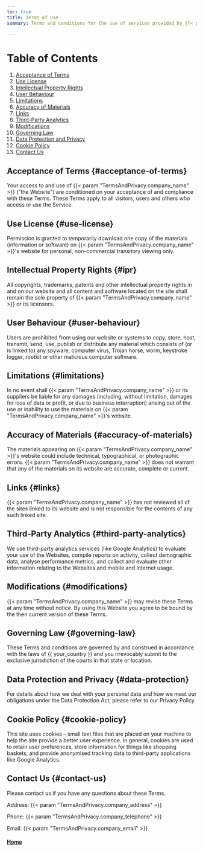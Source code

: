 ```yaml
---
toc: true
title: Terms of Use
summary: Terms and conditions for the use of services provided by {{< param "TermsAndPrivacy.company_name" >}}

---
```


# Table of Contents
1. [Acceptance of Terms](#acceptance-of-terms)
2. [Use License](#use-license)
3. [Intellectual Property Rights](#ipr)
4. [User Behaviour](#user-behaviour)
5. [Limitations](#limitations)
6. [Accuracy of Materials](#accuracy-of-materials)
7. [Links](#links)
8. [Third-Party Analytics](#third-party-analytics)
9. [Modifications](#modifications)
10. [Governing Law](#governing-law)
11. [Data Protection and Privacy](#data-protection)
12. [Cookie Policy](#cookie-policy)
13. [Contact Us](#contact-us)

## Acceptance of Terms {#acceptance-of-terms}

Your access to and use of {{< param "TermsAndPrivacy.company_name" >}} ("the Website") are conditioned on your acceptance of and compliance with these Terms. These Terms apply to all visitors, users and others who access or use the Service.

## Use License {#use-license}

Permission is granted to temporarily download one copy of the materials (information or software) on {{< param "TermsAndPrivacy.company_name" >}}'s website for personal, non-commercial transitory viewing only.

## Intellectual Property Rights {#ipr}

All copyrights, trademarks, patents and other intellectual property rights in and on our website and all content and software located on the site shall remain the sole property of {{< param "TermsAndPrivacy.company_name" >}} or its licensors.

## User Behaviour {#user-behaviour}

Users are prohibited from using our website or systems to copy, store, host, transmit, send, use, publish or distribute any material which consists of (or is linked to) any spyware, computer virus, Trojan horse, worm, keystroke logger, rootkit or other malicious computer software.

## Limitations {#limitations}

In no event shall {{< param "TermsAndPrivacy.company_name" >}} or its suppliers be liable for any damages (including, without limitation, damages for loss of data or profit, or due to business interruption) arising out of the use or inability to use the materials on {{< param "TermsAndPrivacy.company_name" >}}'s website.

## Accuracy of Materials {#accuracy-of-materials}

The materials appearing on {{< param "TermsAndPrivacy.company_name" >}}'s website could include technical, typographical, or photographic errors. {{< param "TermsAndPrivacy.company_name" >}} does not warrant that any of the materials on its website are accurate, complete or current.

## Links {#links}

{{< param "TermsAndPrivacy.company_name" >}} has not reviewed all of the sites linked to its website and is not responsible for the contents of any such linked site.

## Third-Party Analytics {#third-party-analytics}

We use third-party analytics services (like Google Analytics) to evaluate your use of the Websites, compile reports on activity, collect demographic data, analyse performance metrics, and collect and evaluate other information relating to the Websites and mobile and Internet usage.

## Modifications {#modifications}

{{< param "TermsAndPrivacy.company_name" >}} may revise these Terms at any time without notice. By using this Website you agree to be bound by the then current version of these Terms.

## Governing Law {#governing-law}

These Terms and conditions are governed by and construed in accordance with the laws of {{ your_country }} and you irrevocably submit to the exclusive jurisdiction of the courts in that state or location.

## Data Protection and Privacy {#data-protection}

For details about how we deal with your personal data and how we meet our obligations under the Data Protection Act, please refer to our Privacy Policy.

## Cookie Policy {#cookie-policy}

This site uses cookies – small text files that are placed on your machine to help the site provide a better user experience. In general, cookies are used to retain user preferences, store information for things like shopping baskets, and provide anonymised tracking data to third-party applications like Google Analytics.

## Contact Us {#contact-us}

Please contact us if you have any questions about these Terms.

Address: {{< param "TermsAndPrivacy.company_address" >}}

Phone: {{< param "TermsAndPrivacy.company_telephone" >}}

Email: {{< param "TermsAndPrivacy.company_email" >}}

#### __[Home](/)__

